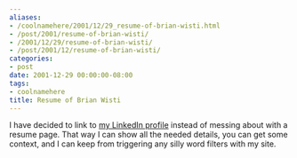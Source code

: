 ```yaml
---
aliases:
- /coolnamehere/2001/12/29_resume-of-brian-wisti.html
- /post/2001/resume-of-brian-wisti/
- /2001/12/29/resume-of-brian-wisti/
- /post/2001/12/resume-of-brian-wisti/
categories:
- post
date: 2001-12-29 00:00:00-08:00
tags:
- coolnamehere
title: Resume of Brian Wisti
---
```


I have decided to link to [my LinkedIn
profile](http://www.linkedin.com/in/brianwisti) instead of messing about
with a resume page. That way I can show all the needed details, you can
get some context, and I can keep from triggering any silly word filters
with my site.
